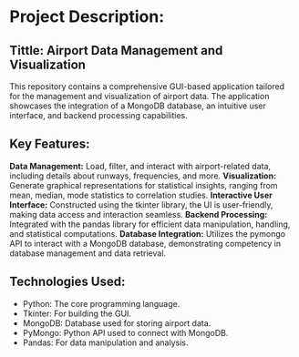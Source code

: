 # Project Description:
## __Tittle:__ Airport Data Management and Visualization
This repository contains a comprehensive GUI-based application tailored for the management and visualization of airport data. The application showcases the integration of a MongoDB database, an intuitive user interface, and backend processing capabilities.

## Key Features:

__Data Management:__ Load, filter, and interact with airport-related data, including details about runways, frequencies, and more.
__Visualization:__ Generate graphical representations for statistical insights, ranging from mean, median, mode statistics to correlation studies.
__Interactive User Interface:__ Constructed using the tkinter library, the UI is user-friendly, making data access and interaction seamless.
__Backend Processing:__ Integrated with the pandas library for efficient data manipulation, handling, and statistical computations.
__Database Integration:__ Utilizes the pymongo API to interact with a MongoDB database, demonstrating competency in database management and data retrieval.

## Technologies Used:

-  Python: The core programming language.
-  Tkinter: For building the GUI.
-  MongoDB: Database used for storing airport data.
-  PyMongo: Python API used to connect with MongoDB.
-  Pandas: For data manipulation and analysis.
